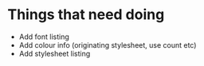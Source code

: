 Things that need doing
=========

* Add font listing
* Add colour info (originating stylesheet, use count etc)
* Add stylesheet listing

